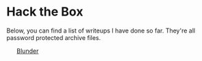<h1> Hack the Box </h1>
Below, you can find a list of writeups I have done so far. They're all password protected archive files. 

<list>
<ul>
<a href="WriteupBlunder1.rar"> Blunder </a>
</ul>
<list>
